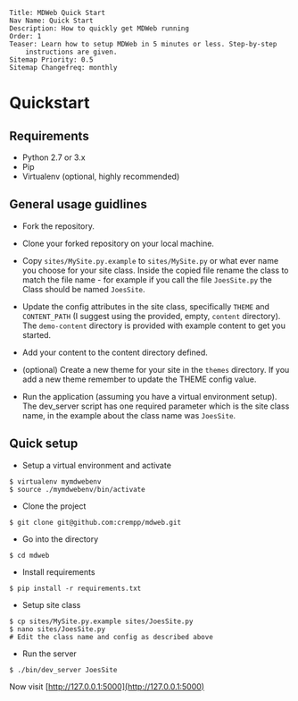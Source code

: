 ```metainf
Title: MDWeb Quick Start
Nav Name: Quick Start
Description: How to quickly get MDWeb running
Order: 1
Teaser: Learn how to setup MDWeb in 5 minutes or less. Step-by-step
    instructions are given.
Sitemap Priority: 0.5
Sitemap Changefreq: monthly
```

# Quickstart

## Requirements
* Python 2.7 or 3.x
* Pip
* Virtualenv (optional, highly recommended)


## General usage guidlines

* Fork the repository.

* Clone your forked repository on your local machine.

* Copy `sites/MySite.py.example` to `sites/MySite.py` or what ever name you 
  choose for your site class. Inside the copied file rename the class to match
  the file name - for example if you call the file `JoesSite.py` the Class
  should be named `JoesSite`.
  
* Update the config attributes in the site class, specifically `THEME` and 
  `CONTENT_PATH` (I suggest using the provided, empty, `content` directory).
  The `demo-content` directory is provided with example content to get you 
  started. 
  
* Add your content to the content directory defined.

* (optional) Create a new theme for your site in the `themes` directory. If 
  you add a new theme remember to update the THEME config value.

* Run the application (assuming you have a virtual environment setup). The
  dev_server script has one required parameter which is the site class name,
  in the example about the class name was `JoesSite`.


## Quick setup
* Setup a virtual environment and activate
```
$ virtualenv mymdwebenv
$ source ./mymdwebenv/bin/activate
```
* Clone the project
```
$ git clone git@github.com:crempp/mdweb.git
```
* Go into the directory
```
$ cd mdweb
```
* Install requirements
```
$ pip install -r requirements.txt
```
* Setup site class
```
$ cp sites/MySite.py.example sites/JoesSite.py
$ nano sites/JoesSite.py
# Edit the class name and config as described above
```
* Run the server
```
$ ./bin/dev_server JoesSite
```

Now visit [http://127.0.0.1:5000](http://127.0.0.1:5000)
